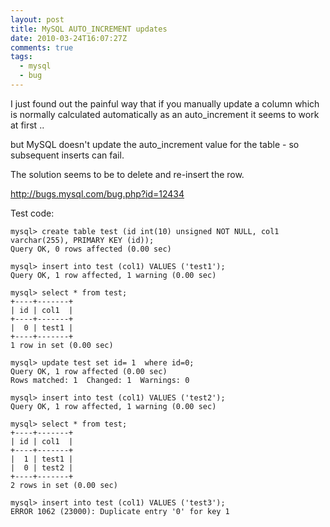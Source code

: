 ```yaml
---
layout: post
title: MySQL AUTO_INCREMENT updates
date: 2010-03-24T16:07:27Z
comments: true
tags:
  - mysql
  - bug
---
```


I just found out the painful way that if you manually update a column which is normally calculated automatically as an auto_increment it seems to work at first ..

but MySQL doesn't update the auto_increment value for the table - so subsequent inserts can fail.

<!--more-->

The solution seems to be to delete and re-insert the row.

http://bugs.mysql.com/bug.php?id=12434

Test code:

```
mysql> create table test (id int(10) unsigned NOT NULL, col1 varchar(255), PRIMARY KEY (id));
Query OK, 0 rows affected (0.00 sec)

mysql> insert into test (col1) VALUES ('test1');
Query OK, 1 row affected, 1 warning (0.00 sec)

mysql> select * from test;
+----+-------+
| id | col1  |
+----+-------+
|  0 | test1 |
+----+-------+
1 row in set (0.00 sec)

mysql> update test set id= 1  where id=0;
Query OK, 1 row affected (0.00 sec)
Rows matched: 1  Changed: 1  Warnings: 0

mysql> insert into test (col1) VALUES ('test2');
Query OK, 1 row affected, 1 warning (0.00 sec)

mysql> select * from test;
+----+-------+
| id | col1  |
+----+-------+
|  1 | test1 |
|  0 | test2 |
+----+-------+
2 rows in set (0.00 sec)

mysql> insert into test (col1) VALUES ('test3');
ERROR 1062 (23000): Duplicate entry '0' for key 1

```
